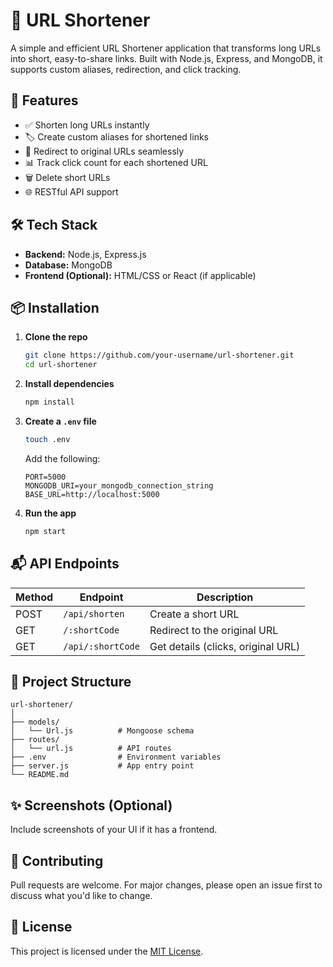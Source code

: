 # 🔗 URL Shortener

A simple and efficient URL Shortener application that transforms long URLs into short, easy-to-share links. Built with Node.js, Express, and MongoDB, it supports custom aliases, redirection, and click tracking.

## 🚀 Features

- ✅ Shorten long URLs instantly
- 🏷️ Create custom aliases for shortened links
- 🔁 Redirect to original URLs seamlessly
- 📊 Track click count for each shortened URL
- 🗑️ Delete short URLs
- 🌐 RESTful API support

## 🛠️ Tech Stack

- **Backend:** Node.js, Express.js
- **Database:** MongoDB
- **Frontend (Optional):** HTML/CSS or React (if applicable)

## 📦 Installation

1. **Clone the repo**
   ```bash
   git clone https://github.com/your-username/url-shortener.git
   cd url-shortener
   ```

2. **Install dependencies**
   ```bash
   npm install
   ```

3. **Create a `.env` file**
   ```bash
   touch .env
   ```

   Add the following:
   ```env
   PORT=5000
   MONGODB_URI=your_mongodb_connection_string
   BASE_URL=http://localhost:5000
   ```

4. **Run the app**
   ```bash
   npm start
   ```

## 📬 API Endpoints

| Method | Endpoint        | Description                       |
|--------|------------------|-----------------------------------|
| POST   | `/api/shorten`   | Create a short URL                |
| GET    | `/:shortCode`    | Redirect to the original URL      |
| GET    | `/api/:shortCode`| Get details (clicks, original URL)|

## 📁 Project Structure

```
url-shortener/
│
├── models/
│   └── Url.js          # Mongoose schema
├── routes/
│   └── url.js          # API routes
├── .env                # Environment variables
├── server.js           # App entry point
└── README.md
```

## ✨ Screenshots (Optional)

Include screenshots of your UI if it has a frontend.

## 🤝 Contributing

Pull requests are welcome. For major changes, please open an issue first to discuss what you'd like to change.

## 📄 License

This project is licensed under the [MIT License](LICENSE).
